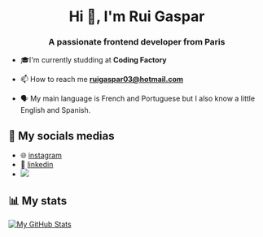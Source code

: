 <h1 align="center">Hi 👋, I'm Rui Gaspar</h1>
<h3 align="center">A passionate frontend developer from Paris</h3>

- 🎓I'm currently studding at **Coding Factory**

- 📫 How to reach me **ruigaspar03@hotmail.com**

- 🗣 My main language is French and Portuguese but I also know a little English and Spanish.


## 📸 My socials medias

- 🌐 [instagram](https://www.instagram.com/rui.miguel_/)
- 📝 [linkedin](https://www.linkedin.com/in/rui-gaspar-030109215/)
- ![](https://komarev.com/ghpvc/?username=justrunnz&label=Profile%20views&color=0e75b6&style=flat)

## 📊 My stats

[![My GitHub Stats](https://github-readme-stats.vercel.app/api/?username=justrunnz&count_private=true&theme=tokyonight&showicons=true)]()

